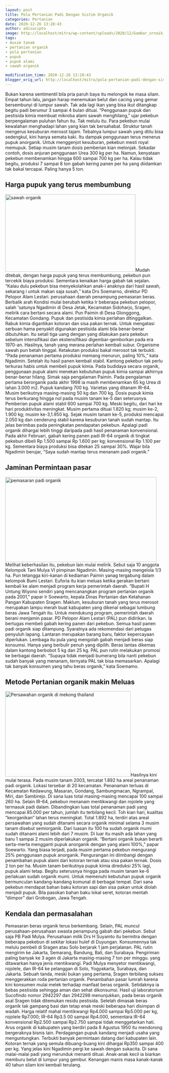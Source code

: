 ```yaml
---
layout: post
title: Pola Pertanian Padi Dengan Sistim Organik
categories: Pertanian
date: 2020-12-26 13:28:43
author: adisucipto
image: http://localhost/mitra/wp-content/uploads/2020/12/Gambar_ornaik_padi_1024x617.jpg
tags:
- musim tanam
- pertanian organik
- pola pertanian
- pupuk
- pupuk alami
- sawah organik

modification_time: 2020-12-26 13:28:43
blogger_orig_url: http://localhost/mitra/pola-pertanian-padi-dengan-sistim.html
---
```


Bukan karena sentimentil bila pria paruh baya itu melongok ke masa silam. Empat tahun lalu, jangan harap menemukan belut dan cacing yang gemar bersembunyi di lumpur sawah. Tak ada lagi ikan yang bisa ikut ditangkap begitu padi berumur 3 sampai 4 bulan dituai. “Penggunaan pupuk dan pestisida kimia membuat mikroba alami sawah menghilang,” ujar pekebun berpengalaman puluhan fahun itu.
Tak melulu itu. Para pekebun mulai kewalahan menghadapi lahan yang kian tak bersahabat. Struktur tanah mengerus kesuburan merosot tajam. Tebalnya lumpur sawah yang dtilu bisa sedengkul, kini hanya semata kaki. Itu dampak penggunaan terus menerus pupuk anorganik. Untuk menggenjot kesuburan, pekebun mesti royal memupuk. Setiap musim tanam dosis pemberian kian melonjak.
Sekadar contoh, dosis anjuran penggunaan Urea 300 kg per ha. Namun, kenyataan pekebun membenamkan hingga 600 sampai 700 kg per ha. Kalau tidak begitu, produksi 7 sampai 8 ton gabah kering panen per ha yang diidamkan tak bakal tercapai. Paling hanya 5 ton.
<h2 id="pupuk">Harga pupuk yang terus membumbung</h2>
<a href="http://127.0.0.1/mitra/wp-content/uploads/2020/12/Gambar_padi_organik-2_1024x609.jpg"><img class="alignleft wp-image-3069" src="http://127.0.0.1/mitra/wp-content/uploads/2020/12/Gambar_padi_organik-2_1024x609.jpg" alt="sawah organik" width="414" height="246" /></a>Mudah ditebak, dengan harga pupuk yang terus membumbung, pekebun pun tercekik biaya produksi. Sementara kenaikan harga gabah tak sejalan. “Kalau dulu pekebun bisa menyekolahkan anak-i anaknya dari hasil sawah, sekarang i untuk makan saja susah,” kata Drs Soemarno, direktur PD Pelopor Alam Lestari. perusahaan daerah penampung pemasaran beras.
Berbalik arah Kondisi mulai berubah ketika Ir beberapa pekebun pelopor, salah 'satunya Ngadimin di Desa Jetak, Kecamatan Sidoharjo, Sragen, melirik cara bertani secara alami.
Pun Paimin di Desa Glonggong, Kecamatan Gondang. Pupuk dan pestisida kimia perlahan ditinggalkan. Rabuk kimia digantikan kotoran dan sisa pakan ternak. Untuk mengatasi serbuan hama penyakit digunakan pestisida alami bila benar-benar dibutuhkan. Itu setali tiga uang dengan yang dilakukan para pekebun sebelum intensifikasi dan ekstensifikasi digembar-gemborkan pada era 1970-an.
Hasilnya, tanah yang merana perlahan kembali subur. Organisme sawah pun betah tinggal. Ketakutan produksi bakal merosot tak terbukti. “Pada penanaman pertama produksi memang menurun, paling 10%,” kata Ngadimin. Setelah itu hasil panen kembali stabil. Kantong pekebun tak perlu terkuras habis untuk membeli pupuk kimia. Pada budidaya secara organik, penggunaan pupuk alami menekan kebutuhan pupuk kimia sampai akhirnya benar-benar hilang.
Simak saja pengalaman Paimin. Pada pengalaman pertama berorganik pada akhir 1998 ia masih membenamkan 65 kg Urea di lahan 3.000 m2. Pupuk kandang 700 kg. Varietas yang ditanam IR-64. Musim berikutnya masing-masing 50 kg dan 700 kg. Dosis pupuk kimia terus berkurang hingga nol pada musim tanam ke-5 dan seterusnya. Pemberian pupuk alami stabil 600 sampai 700 kg.
Meski begitu, dari hari ke hari produktivitas meningkat. Musim pertama dituai 1.820 kg; musim ke-2, 1.900 kg; musim ke-3,1.950 kg. Sejak musim tanam ke-5, produksi mencapai 2.050 kg dan cenderung stabil karena kesuburan tanah sudah mantap. Itu jelas berimbas pada peningkatan pendapatan pekebun.
Apalagi padi organik dihargai lebih tinggi daripada padi hasil penanaman konvensional. Pada akhir Februari, gabah kering panen padi IR-64 organik di tingkat pekebun dibeli Rp 1.500 sampai Rp 1.600 per kg; konvensional Rp 1.100 per kg. Sementara biaya produksi bisa ditekan 25 sampai 30%. Wajar bila Ngadimin berujar, “Saya sudah mantap terus menanam padi organik.”
<h2 id="Jaminan">Jaminan Permintaan pasar</h2>
<a href="http://127.0.0.1/mitra/wp-content/uploads/2020/12/Gambar_padi_organik-5_1024x574.jpg"><img class="alignright wp-image-3070" src="http://127.0.0.1/mitra/wp-content/uploads/2020/12/Gambar_padi_organik-5_1024x574.jpg" alt="pemasaran padi organik" width="481" height="270" /></a>Melihat keberhasilan itu, pekebun lain mulai melirik. Sebut saja 10 anggota Kelompok Tani Mulya VI pimpinan Ngadimin. Masing-masing mengelola 1/3 ha. Pun tetangga kiri-kanan di kediaman Paimin yanag tergabung dalam kelompok Bumi Lestari.
Euforia itu kian meluas ketika gerakan bertani kembali ke alam menjadi program kerja pemerintah daerah. “Bupati H Untung Wiyono sendiri yang mencanangkan program pertanian organik pada 2001,” papar Ir Soewarto, kepala Dinas Pertanian dan Ketahanan Pangan Kabupaten Sragen. Maklum, kesuburan tanah yang terus merosot merupakan lampu merah buat kabupaten yang dikenal sebagai lumbung beras Jawa Tengah itu.
Untuk mendukung program, pemerintah daerah berani menjamin pasar. PD Pelopor Alam Lestari (PAL) pun didirikan. Ia bertugas membeli gabah kering panen dari pekebun. Semua hasil panen padi organik siap ditampung. Syaratnya ada rekomendasi dari petugas penyuluh lapang. Lantaran merupakan barang baru, faktor kepercayaan diperlukan. Lembaga itu pula yang mengolah gabah menjadi beras siap konsumsi. Hanya yang berbulir penuh yang dipilih. Beras lantas dikemas dalam kantong berbobot 5 kg dan 25 kg.
PAL pun rutin melakukan promosi ke berbagai daerah. “Supaya tidak menjadi bumerang bila nanti pekebun sudah banyak yang menanam, ternyata PAL tak bisa memasarkan. Apalagi tak banyak konsumen yang tahu beras organik,” kata Soemamo.
<h2 id="Meluas">Metode Pertanian organik makin Meluas</h2>
<a href="http://127.0.0.1/mitra/wp-content/uploads/2020/12/Gambar_padi_organik2_1024x695.jpg"><img class="alignleft wp-image-3071" src="http://127.0.0.1/mitra/wp-content/uploads/2020/12/Gambar_padi_organik2_1024x695.jpg" alt="Persawahan organik di mekong thailand" width="399" height="271" /></a>Hasilnya kini mulai terasa. Pada musim tanam 2003, tercatat 1.892 ha areal penanaman padi organik. Lokasi tersebar di 20 kecamatan. Penanaman terluas di Kecamatan Kedawung, Masaran, Gondang, Sambungmacan, Ngrampal, Miri, dan Sambirejo. Di sana luas total masing-masing mencapai 100 sampai 260 ha. Selain IR-64, pekebun menanam mentikwangi dan rojolele yang termasuk padi dalam.
Dibandingkan luas total penanaman padi yang mencapai 85.000 per tahun, jumlah itu terbilang kecil. Toh kian hari, kualitas “keorganikan” lahan terus meningkat. Total 1.892 ha, terdiri atas areal persawahan yang sudah ditanami secara organik minimal selama 3 musim tanam  disebut semiorganik. Dari luasan itu 100 ha sudah organik mumi sudah ditanami alami lebih dari 7 musim. Di luar itu masih ada lahan yang baru 1 sampai 2 musim diperlakukan organik.
“Bertani organik bukan berarti serta-merta mengganti pupuk anorganik dengan yang alami 100%,” papar Soewarto. Yang biasa terjadi, pada musim pertama pekebun mengurangi 25% penggunaan pupuk anorganik. Pengurangan ini diimbangi dengan penambahan pupuk alami dari kotoran ternak atau sisa pakan ternak. Dosis 2 ton per ha. Musim tanam berikutnya pupuk kimia direduksi 25% lagi, pupuk alami tetap. Begitu seterusnya hingga pada musim tanam ke-6 perlakuan sudah organik mumi.
Untuk memenuhi kebutuhan pupuk organik bermunculan kandang-kandang komunal di berbagai tempat. Dari sana pekebun mendapat bahan baku kotoran sapi dan sisa pakan untuk diolah menjadi pupuk. Bila pasokan bahan baku lokal seret, kotoran mentah “diimpor” dari Grobogan, Jawa Tengah.
<h2 id="permasalahan">Kendala dan permasalahan</h2>
Pemasaran beras organik terus berkembang. Selain, PAL muncul perusahaan-perusahaan swasta penampung gabah dari pekebun. Sebut saja PB Padi Mulya. Perusahaan milik Drs H Suyamto itu bermitra dengan beberapa pekebun di sekitar lokasi hulef di Duyungan.
Konsumennya tak melulu pembeli di Sragen atau Solo berjarak 1 jam perjalanan. PAL rutin mengirim ke Jakarta, Semarang, Bandung, Bali, dan Surabaya. Pengiriman paling banyak ke 3 agen di Jakarta masing-masing 7 ton per minggu. yang ditawarkan hanya jenis mentikwangi. Padi Mulya menyetor mentikwangi, rojolele, dan IR-64 ke pelanggan di Solo, Yogyakarta, Surabaya, dan Jakarta. Sebuah tanda, meski bukan yang pertama, Sragen terbilang sukses menggerakkan roda pertanian organik.
Penambahan pasar lumrah karena kini konsumen mulai melek terhadap manfaat beras organik. Setidaknya ia bebas pestisida sehingga aman dan sehat dikonsumsi. Hasil uji laboratorium Sucofindo nomor 2942297 dan 2942298 menunjukkan, pada beras organik asal Sragen tidak ditemukan residu pestisida. Setelah dimasak beras organik tak gampang basi dan tetap enak meski beberapa hari disimpan di wadah. Harga relatif mahal mentikwangi Rp4.000 sampai Rp5.000 per kg, rojolele Rp7.000; IR-64 Rp3.5 00 sampai Rp4.000, sementara IR-64 konvensional Rp2.500 sampai Rp2.750 sampai tidak menggetarkan hati.
Arus organik di kabupaten yang berdiri pada 8 Agustus 1950 itu mendorong bergeraknya bisnis lain. Perdagangan pupuk kandang menjadi usaha yang menguntungkan. Terbukti banyak permintaan datang dari kabupaten lain. Kotoran ternak yang semula dibuang-buang kini dihargai Rp350 sampai 400 per kg.
Yang jelas kini Ngadimin pergi ke sawah dengan sukacita. Di sana malai-malai padi yang merunduk menanti dituai. Anak-anak kecil ia biarkan memburu belut di lumpur yang gembur. Kenangan manis masa kanak-kanak 40 tahun silam kini kembali terulang.
